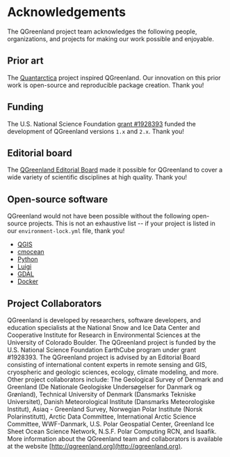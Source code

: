 # Acknowledgements

The QGreenland project team acknowledges the following people, organizations,
and projects for making our work possible and enjoyable.

## Prior art

The [Quantarctica](https://www.npolar.no/en/quantarctica/) project inspired
QGreenland. Our innovation on this prior work is open-source and reproducible
package creation. Thank you!


## Funding

The U.S. National Science Foundation [grant
\#1928393](https://nsf.gov/awardsearch/showAward?AWD_ID=1928393) funded the
development of QGreenland versions `1.x` and `2.x`. Thank you!


## Editorial board

The [QGreenland Editorial Board](https://qgreenland.org/our-team) made it
possible for QGreenland to cover a wide variety of scientific disciplines at
high quality. Thank you!


## Open-source software

QGreenland would not have been possible without the following open-source
projects. This is not an exhaustive list -- if your project is listed in our
`environment-lock.yml` file, thank you!

* [QGIS](https://www.qgis.org/)
* [cmocean](https://github.com/matplotlib/cmocean)
* [Python](https://www.python.org)
* [Luigi](https://github.com/spotify/luigi)
* [GDAL](https://gdal.org)
* [Docker](https://www.docker.com/)


## Project Collaborators

QGreenland is developed by researchers, software developers, and education specialists
at the National Snow and Ice Data Center and Cooperative Institute for Research in
Environmental Sciences at the University of Colorado Boulder. The QGreenland project is
funded by the U.S. National Science Foundation EarthCube program under grant #1928393.
The QGreenland project is advised by an Editorial Board consisting of international content
experts in remote sensing and GIS, cryospheric and geologic sciences, ecology, climate
modeling, and more. Other project collaborators include: The Geological Survey of Denmark
and Greenland (De Nationale Geologiske Undersøgelser for Danmark og Grønland),
Technical University of Denmark (Dansmarks Tekniske Universitet), Danish Meteorological
Institute (Dansmarks Meteorologiske Institut), Asiaq - Greenland Survey, Norwegian Polar
Institute (Norsk Polarinstitutt), Arctic Data Committee, International Arctic Science Committee,
WWF-Danmark, U.S. Polar Geospatial Center, Greenland Ice Sheet Ocean Science Network,
N.S.F. Polar Computing RCN, and Isaafik. More information about the QGreenland team and
collaborators is available at the website [http://qgreenland.org](http://qgreenland.org). 
